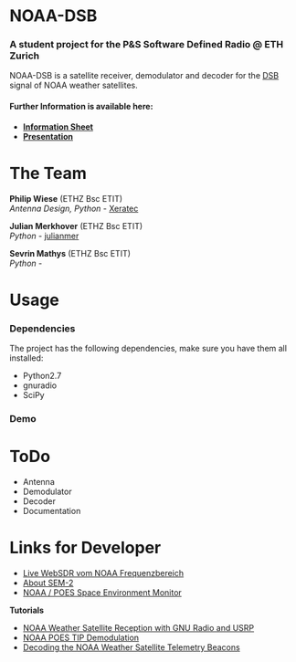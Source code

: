 # NOAA-DSB

### A student project for the P&S Software Defined Radio @ ETH Zurich
NOAA-DSB is a satellite receiver, demodulator and decoder for the [DSB](https://www.sigidwiki.com/wiki/NOAA_Direct_Sounder_Broadcast_(DSB)) signal of NOAA weather satellites.

#### Further Information is available here:

* **[Information Sheet]()**
* **[Presentation]()**

# The Team
**Philip Wiese** (ETHZ Bsc ETIT)  
*Antenna Design, Python* - [Xeratec](https://github.com/Xeratec)  

**Julian Merkhover** (ETHZ Bsc ETIT)  
*Python* - [julianmer](https://github.com/julianmer)

**Sevrin Mathys** (ETHZ Bsc ETIT)  
*Python* -

# Usage
### Dependencies
The project has the following dependencies, make sure you have them all installed:
- Python2.7
- gnuradio
- SciPy

### Demo


# ToDo
* Antenna
* Demodulator
* Decoder
* Documentation

# Links for Developer
* [Live WebSDR vom NOAA Frequenzbereich](http://k3fef.com:8902)
* [About SEM-2](http://www.esa.int/Our_Activities/Observing_the_Earth/Meteorological_missions/MetOp/About_SEM-2)
* [NOAA / POES Space Environment Monitor](https://www.ngdc.noaa.gov/stp/satellite/poes/)

**Tutorials**
* [NOAA Weather Satellite Reception with GNU Radio and USRP](http://oz9aec.net/radios/gnu-radio/noaa-weather-satellite-reception-with-gnu-radio-and-usrp)
* [NOAA POES TIP Demodulation](http://wiki.nebarnix.com/wiki/NOAA_POES_TIP_Demodulation)
* [Decoding the NOAA Weather Satellite Telemetry Beacons](https://www.rtl-sdr.com/decoding-the-noaa-weather-satellite-telemetry-beacons/)
